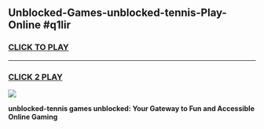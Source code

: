 
## Unblocked-Games-unblocked-tennis-Play-Online #q1lir
<h3>
<a href="https://news.freeplayer.one?title=unblocked-tennis&ref=3">CLICK TO PLAY</a></h3>
<hr>

<h3>
<a href="https://news.freeplayer.one?title=unblocked-tennis&ref=3">CLICK 2 PLAY</a>
  
</h3>

<a href="https://news.freeplayer.one?title=unblocked-tennis&ref=3"><img src="https://clearcache.store/games.png"></a>


**unblocked-tennis games unblocked: Your Gateway to Fun and Accessible Online Gaming**
